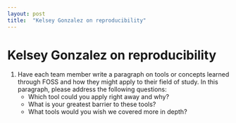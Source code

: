 ```yaml
---
layout: post
title:  "Kelsey Gonzalez on reproducibility"
---
```


# Kelsey Gonzalez on reproducibility

1. Have each team member write a paragraph on tools or concepts learned through FOSS and how they might apply to their field of study. In this paragraph, please address the following questions:
    * Which tool could you apply right away and why?
    * What is your greatest barrier to these tools?
    * What tools would you wish we covered more in depth? 
